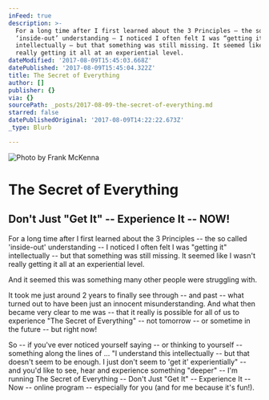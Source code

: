 ```yaml
---
inFeed: true
description: >-
  For a long time after I first learned about the 3 Principles – the so called
  ‘inside-out’ understanding – I noticed I often felt I was “getting it”
  intellectually – but that something was still missing. It seemed like I wasn’t
  really getting it all at an experiential level.
dateModified: '2017-08-09T15:45:03.668Z'
datePublished: '2017-08-09T15:45:04.322Z'
title: The Secret of Everything
author: []
publisher: {}
via: {}
sourcePath: _posts/2017-08-09-the-secret-of-everything.md
starred: false
datePublishedOriginal: '2017-08-09T14:22:22.673Z'
_type: Blurb

---
```

![Photo by Frank McKenna](https://the-grid-user-content.s3-us-west-2.amazonaws.com/aa06b19d-0cb4-4b3f-b8c0-b46fbed11e68.png)

# The Secret of Everything

## Don't Just "Get It" -- Experience It -- NOW!

For a long time after I first learned about the 3 Principles -- the so called 'inside-out' understanding -- I noticed I often felt I was "getting it" intellectually -- but that something was still missing. It seemed like I wasn't really getting it all at an experiential level.

And it seemed this was something many other people were struggling with.

It took me just around 2 years to finally see through -- and past -- what turned out to have been just an innocent misunderstanding. And what then became very clear to me was -- that it really is possible for all of us to experience "The Secret of Everything" -- not tomorrow -- or sometime in the future -- but right now!

So -- if you've ever noticed yourself saying -- or thinking to yourself -- something along the lines of ... "I understand this intellectually -- but that doesn't seem to be enough. I just don't seem to 'get it' experientially" -- and you'd like to see, hear and experience something "deeper" -- I'm running The Secret of Everything -- Don't Just "Get It" -- Experience It -- Now -- online program -- especially for you (and for me because it's fun!).